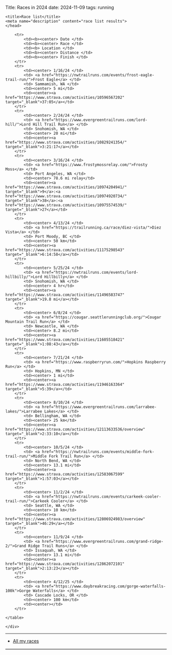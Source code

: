 Title: Races in 2024
date: 2024-11-09
tags: running

<html xmlns="http://www.w3.org/1999/xhtml" xml:lang="en" lang="en">
    <head>

    <title>Race list</title>
    <meta name="description" content="race list results">
    </head>
<body>

<div class="post">
    <div class="entry">
    <table cellpadding=2 border=1 bgcolor=#FFFFFF>

        <tr>
            <td><b><center> Date </td>
            <td><b><center> Race </td>
            <td><b> Location </td>
            <td><b><center> Distance </td>
            <td><b><center> Finish </td>
        </tr>
        <tr>
            <td><center> 1/16/24 </td>
            <td> <a href="https://nwtrailruns.com/events/frost-eagle-trail-run/">Frost Eagle</a> </td>
            <td> Sammamish, WA </td>
            <td><center> 5 mi</td>
            <td><center><a href="https://www.strava.com/activities/10596567202" target="_blank">37:05</a></td>
        </tr>
        <tr>
            <td><center> 2/24/24 </td>
            <td> <a href="https://www.evergreentrailruns.com/lord-hill/">Lord Hill Trail Run</a> </td>
            <td> Snohomish, WA </td>
            <td><center> 20 mi</td>
            <td><center><a href="https://www.strava.com/activities/10829241354/" target="_blank">3:21:17</a></td>
        </tr>
        <tr>
            <td><center> 3/16/24 </td>
            <td> <a href="https://www.frostymossrelay.com/">Frosty Moss</a> </td>
            <td> Port Angeles, WA </td>
            <td><center> 78.6 mi relay</td>
            <td><center><a href="https://www.strava.com/activities/10974204941/" target="_blank">9</a>:<a href="https://www.strava.com/activities/10974920734/" target="_blank">38</a>:<a href="https://www.strava.com/activities/10975574539/" target="_blank">27</a></td>
        </tr>
        <tr>
            <td><center> 4/13/24 </td>
            <td> <a href="https://trailrunning.ca/race/diez-vista/">Diez Vista</a> </td>
            <td> Port Moody, BC </td>
            <td><center> 50 km</td>
            <td><center><a href="https://www.strava.com/activities/11175298543" target="_blank">6:14:58</a></td>
        </tr>
        <tr>
            <td><center> 5/25/24 </td>
            <td> <a href="https://nwtrailruns.com/events/lord-hillbilly/">Lord Hillbilly</a> </td>
            <td> Snohomish, WA </td>
            <td><center> 4 hr</td>
            <td><center><a href="https://www.strava.com/activities/11496583747" target="_blank">19.8 mi</a></td>
        </tr>
        <tr>
            <td><center> 6/8/24 </td>
            <td> <a href="https://cougar.seattlerunningclub.org/">Cougar Mountain Trail Run</a> </td>
            <td> Newcastle, WA </td>
            <td><center> 8.2 mi</td>
            <td><center><a href="https://www.strava.com/activities/11605518421" target="_blank">1:08:43</a></td>
        </tr>
        <tr>
            <td><center> 7/21/24 </td>
            <td> <a href="https://www.raspberryrun.com/">Hopkins Raspberry Run</a> </td>
            <td> Hopkins, MN </td>
            <td><center> 1 mi</td>
            <td><center><a href="https://www.strava.com/activities/11946163364" target="_blank">5:39</a></td>
        </tr>
        <tr>
            <td><center> 8/10/24 </td>
            <td> <a href="https://www.evergreentrailruns.com/larrabee-lakes/">Larrabee Lakes</a> </td>
            <td> Bellingham, WA </td>
            <td><center> 25 km</td>
            <td><center><a href="https://www.strava.com/activities/12113633536/overview" target="_blank">2:33:10</a></td>
        </tr>
        <tr>
            <td><center> 10/5/24 </td>
            <td> <a href="https://nwtrailruns.com/events/middle-fork-trail-run/">Middle Fork Trail Run</a> </td>
            <td> North Bend, WA </td>
            <td><center> 13.1 mi</td>
            <td><center><a href="https://www.strava.com/activities/12583067599" target="_blank">1:57:03</a></td>
        </tr>
        <tr>
            <td><center> 11/2/24 </td>
            <td> <a href="https://nwtrailruns.com/events/carkeek-cooler-trail-run/">Carkeek Cooler</a> </td>
            <td> Seattle, WA </td>
            <td><center> 10 km</td>
            <td><center><a href="https://www.strava.com/activities/12806924983/overview" target="_blank">46:29</a></td>
        </tr>
        <tr>
            <td><center> 11/9/24 </td>
            <td> <a href="https://www.evergreentrailruns.com/grand-ridge-2/">Grand Ridge Trail Runs</a> </td>
            <td> Issaquah, WA </td>
            <td><center> 13.1 mi</td>
            <td><center><a href="https://www.strava.com/activities/12862072101" target="_blank">2:13:23</a></td>
        </tr>
        <tr>
            <td><center> 4/12/25 </td>
            <td> <a href="https://www.daybreakracing.com/gorge-waterfalls-100k">Gorge Waterfalls</a> </td>
            <td> Cascade Locks, OR </td>
            <td><center> 100 km</td>
            <td><center></td>
        </tr>

    </table>

    </div>
</div>
<hr/>

</body>
</html>

* [All my races](../running-races.html)

